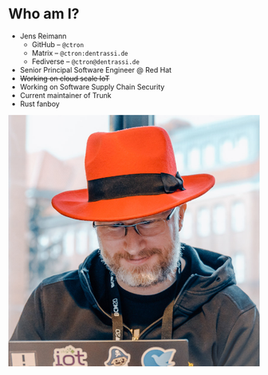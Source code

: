 <div class="ocx-columns">

<div>

# Who am I?

* Jens Reimann
    * GitHub – `@ctron`
    * Matrix – `@ctron:dentrassi.de`
    * Fediverse – `@ctron@dentrassi.de`
* Senior Principal Software Engineer @ Red Hat
* ~~Working on cloud scale IoT~~
* Working on Software Supply Chain Security
* Current maintainer of Trunk
* Rust fanboy

</div>

<div class="ocx-column-half">

![Me](static/me3.jpg)

</div>

</div>
